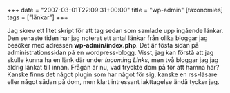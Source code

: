 +++
date = "2007-03-01T22:09:31+00:00"
title = "wp-admin"
[taxonomies]
tags = ["länkar"]
+++

Jag skrev ett litet skript för att tag sedan som samlade upp ingående länkar. Den senaste tiden har jag noterat ett antal länkar från olika bloggar jag besöker med adressen **wp-admin/index.php**. Det är fösta sidan på administrationssidan på en wordpress-blogg. Visst, jag kan förstå att jag skulle kunna ha en länk där under *Incoming Links*, men två bloggar jag jag aldrig länkat till innan. Frågan är nu, vad tryckte dom på för att hamna här? Kanske finns det något plugin som har något för sig, kanske en rss-läsare eller något sådan på dom, men klart intressant iakttagelse ändå tycker jag.



<small></small>
